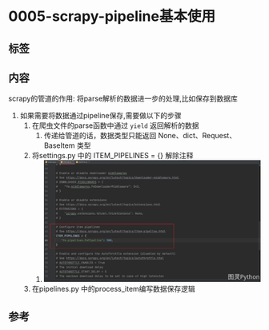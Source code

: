 # 0005-scrapy-pipeline基本使用

## 标签

## 内容

scrapy的管道的作用: 将parse解析的数据进一步的处理,比如保存到数据库

1. 如果需要将数据通过pipeline保存,需要做以下的步骤
   1. 在爬虫文件的parse函数中通过 `yield` 返回解析的数据
      1. 传递给管道的话，数据类型只能返回 None、dict、Request、BaseItem 类型
   2. 将settings.py 中的 ITEM_PIPELINES = {} 解除注释
      1. ![settings_open_pipeline](../../../../assets/images/settings_open_pipeline.png)
   3. 在pipelines.py 中的process_item编写数据保存逻辑

## 参考
